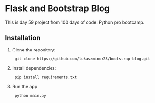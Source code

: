 # Flask and Bootstrap Blog

This is day 59 project from 100 days of code: Python pro bootcamp.


## Installation

1. Clone the repository:

        git clone https://github.com/lukaszminor23/bootstrap-blog.git
2. Install dependencies:
    
        pip install requirements.txt
3. Run the app

        python main.py